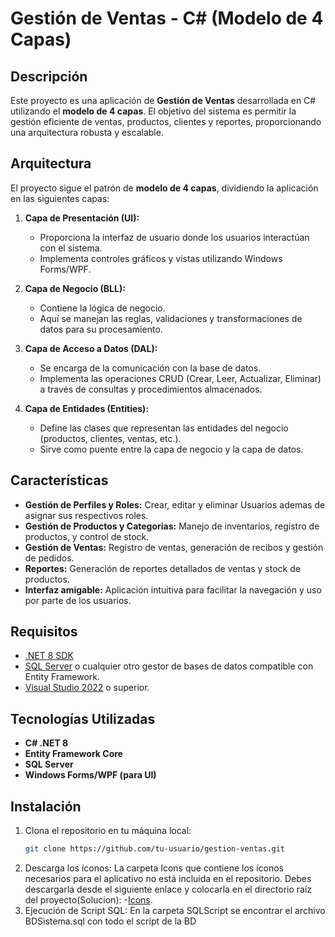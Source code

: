 # Gestión de Ventas - C# (Modelo de 4 Capas)

## Descripción

Este proyecto es una aplicación de **Gestión de Ventas** desarrollada en C# utilizando el **modelo de 4 capas**. El objetivo del sistema es permitir la gestión eficiente de ventas, productos, clientes y reportes, proporcionando una arquitectura robusta y escalable.

## Arquitectura

El proyecto sigue el patrón de **modelo de 4 capas**, dividiendo la aplicación en las siguientes capas:

1. **Capa de Presentación (UI):**
   - Proporciona la interfaz de usuario donde los usuarios interactúan con el sistema.
   - Implementa controles gráficos y vistas utilizando Windows Forms/WPF.
   
2. **Capa de Negocio (BLL):**
   - Contiene la lógica de negocio.
   - Aquí se manejan las reglas, validaciones y transformaciones de datos para su procesamiento.

3. **Capa de Acceso a Datos (DAL):**
   - Se encarga de la comunicación con la base de datos.
   - Implementa las operaciones CRUD (Crear, Leer, Actualizar, Eliminar) a través de consultas y procedimientos almacenados.

4. **Capa de Entidades (Entities):**
   - Define las clases que representan las entidades del negocio (productos, clientes, ventas, etc.).
   - Sirve como puente entre la capa de negocio y la capa de datos.

## Características

- **Gestión de Perfiles y Roles:** Crear, editar y eliminar Usuarios ademas de asignar sus respectivos roles.
- **Gestión de Productos y Categorias:** Manejo de inventarios, registro de productos, y control de stock.
- **Gestión de Ventas:** Registro de ventas, generación de recibos y gestión de pedidos.
- **Reportes:** Generación de reportes detallados de ventas y stock de productos.
- **Interfaz amigable:** Aplicación intuitiva para facilitar la navegación y uso por parte de los usuarios.

## Requisitos

- [.NET 8 SDK](https://dotnet.microsoft.com/en-us/download/dotnet/8.0)
- [SQL Server](https://www.microsoft.com/en-us/sql-server/sql-server-downloads) o cualquier otro gestor de bases de datos compatible con Entity Framework.
- [Visual Studio 2022](https://visualstudio.microsoft.com/downloads/) o superior.

## Tecnologías Utilizadas

- **C# .NET 8**
- **Entity Framework Core**
- **SQL Server**
- **Windows Forms/WPF (para UI)**

## Instalación

1. Clona el repositorio en tu máquina local:
   ```bash
   git clone https://github.com/tu-usuario/gestion-ventas.git
   
2. Descarga los íconos: La carpeta Icons que contiene los íconos necesarios para el aplicativo no está incluida en el repositorio. Debes descargarla desde el siguiente enlace y colocarla en el directorio raíz del proyecto(Solucion):
-[Icons](https://drive.google.com/drive/folders/1YoPVv27IOjtK9dfCQYMLRlAnb0hXNM26?usp=sharing).
3. Ejecución de Script SQL: En la carpeta SQLScript se encontrar el archivo BDSistema.sql con todo el script de la BD
